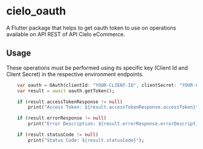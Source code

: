 # cielo_oauth

A Flutter package that helps to get oauth token to use on operations available on API REST of API Cielo eCommerce.

## Usage

These operations must be performed using its specific key (Client Id and Client Secret) in the respective environment endpoints.

```dart
    var oauth = OAuth(clientId: "YOUR-CLIENT-ID", clientSecret: "YOUR-CLIENT-SECRET", environment: Environment.PRODUCTION);
    var result = await oauth.getToken();

    if (result.accessTokenResponse != null)
        print("Access Token: ${result.accessTokenResponse.accessToken}");

    if (result.errorResponse != null)
        print("Error Description: ${result.errorResponse.errorDescription}");

    if (result.statusCode != null)
        print("Status Code: ${result.statusCode}");
```